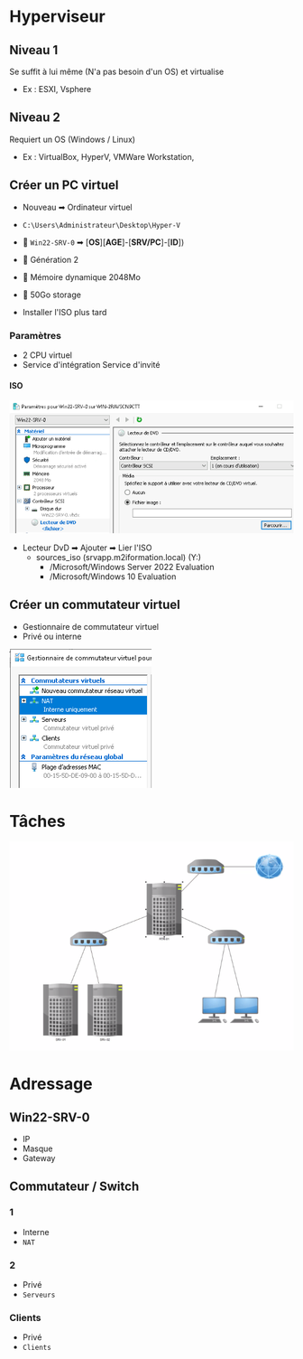 # Hyperviseur
## Niveau 1
Se suffit à lui même (N'a pas besoin d'un OS) et virtualise
- Ex : ESXI, Vsphere

## Niveau 2
Requiert un OS (Windows / Linux)
- Ex : VirtualBox, HyperV, VMWare Workstation, 

## Créer un PC virtuel
- Nouveau ➡ Ordinateur virtuel

- `C:\Users\Administrateur\Desktop\Hyper-V`
- 📜 `Win22-SRV-0` ➡ [**OS**][**AGE**]-[**SRV/PC**]-[**ID**])
- 👴 Génération 2
- 🧠 Mémoire dynamique 2048Mo
- 📂 50Go storage
- Installer l'ISO plus tard

### Paramètres 
- 2 CPU virtuel
- Service d'intégration Service d'invité

#### ISO
![Lecteur DVD et ISO](https://github.com/Altherneum/.github/blob/main/note/assets/chrome_TWnWBAwE7M.png)
- Lecteur DvD ➡ Ajouter ➡ Lier l'ISO
  - sources_iso (srvapp.m2iformation.local) (Y:\)
    - /Microsoft/Windows Server 2022 Evaluation
    - /Microsoft/Windows 10 Evaluation

## Créer un commutateur virtuel
- Gestionnaire de commutateur virtuel
- Privé ou interne

![Configuration](https://github.com/Altherneum/.github/blob/main/note/assets/chrome_ViSv9fGoJe.png)

# Tâches
![Exemple de réseau à créer](https://github.com/Altherneum/.github/blob/main/note/assets/Teams_kWashgWdFC.png?raw=true)



# Adressage
## Win22-SRV-0
- IP
- Masque
- Gateway

## Commutateur / Switch
### 1
- Interne
- `NAT`

### 2
- Privé
- `Serveurs`

### Clients
- Privé
- `Clients`
